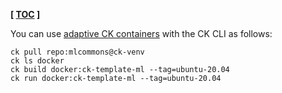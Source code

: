 **[ [TOC](../README.md) ]**

You can use [adaptive CK containers](https://github.com/mlcommons/ck-venv/blob/main/README.docker.md)
with the CK CLI as follows:

```
ck pull repo:mlcommons@ck-venv
ck ls docker
ck build docker:ck-template-ml --tag=ubuntu-20.04
ck run docker:ck-template-ml --tag=ubuntu-20.04
```
